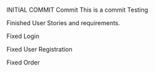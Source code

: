 INITIAL COMMIT
Commit
This is a commit
Testing

Finished User Stories and requirements. 


Fixed Login


Fixed User Registration


Fixed Order
